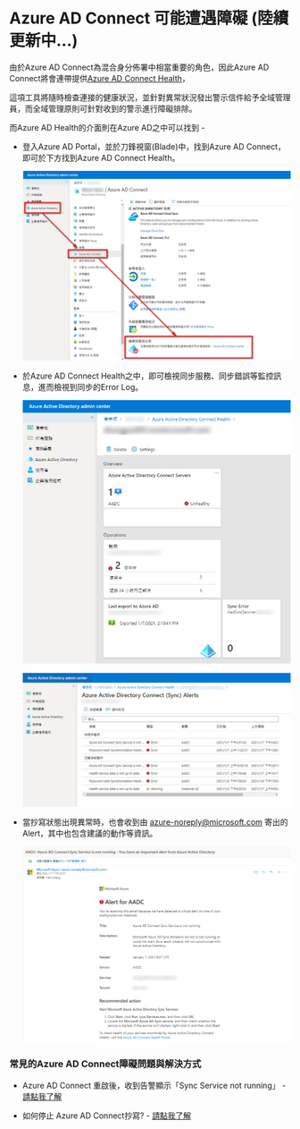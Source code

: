 # Azure AD Connect 可能遭遇障礙 (陸續更新中...)

由於Azure AD Connect為混合身分佈署中相當重要的角色，因此Azure AD Connect將會連帶提供[Azure AD Connect Health](https://docs.microsoft.com/zh-tw/azure/active-directory/hybrid/whatis-azure-ad-connect#why-use-azure-ad-connect-health)，<br>

這項工具將隨時檢查連接的健康狀況，並針對異常狀況發出警示信件給予全域管理員，而全域管理原則可針對收到的警示進行障礙排除。<br>

而Azure AD Health的介面則在Azure AD之中可以找到 - <br>

- 登入Azure AD Portal，並於刀鋒視窗(Blade)中，找到Azure AD Connect，即可於下方找到Azure AD Connect Health。<br>

  ![GITHUB](https://github.com/MarkChang-Core/AADC/blob/main/Image4/image1.jpg)<br>

- 於Azure AD Connect Health之中，即可檢視同步服務、同步錯誤等監控訊息，進而檢視到同步的Error Log。<br>

  ![GITHUB](https://github.com/MarkChang-Core/AADC/blob/main/Image4/image2.jpg)<br>
  
  ![GITHUB](https://github.com/MarkChang-Core/AADC/blob/main/Image4/image3.jpg)<br>

- 當抄寫狀態出現異常時，也會收到由 azure-noreply@microsoft.com 寄出的Alert，其中也包含建議的動作等資訊。<br>

  ![GITHUB](https://github.com/MarkChang-Core/AADC/blob/main/Image4/image4.jpg)<br>

### 常見的Azure AD Connect障礙問題與解決方式

- Azure AD Connect 重啟後，收到告警顯示「Sync Service not running」 - [請點我了解]()

- 如何停止 Azure AD Connect抄寫? - [請點我了解]()
